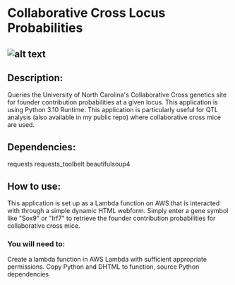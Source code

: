 # Collaborative Cross Locus Probabilities
![alt text](https://i.imgur.com/h8cmemI.png)
-------------------------------------------------------------------------------------------------------------------------------------
## Description:
Queries the University of North Carolina's Collaborative Cross genetics site for founder contribution probabilities at a given locus.
This application is using Python 3.10 Runtime.
This application is particularly useful for QTL analysis (also available in my public repo) where collaborative cross mice are used.

## Dependencies:
requests
requests_toolbelt
beautifulsoup4

## How to use:
  This application is set up as a Lambda function on AWS that is interacted with through a simple dynamic HTML webform.
  Simply enter a gene symbol like "Sox9" or "Irf7" to retrieve the founder contribution probabilities for collaborative cross mice.

### You will need to: 
  Create a lambda function in AWS Lambda with sufficient appropriate permissions. 
  Copy Python and DHTML to function, source Python dependencies
